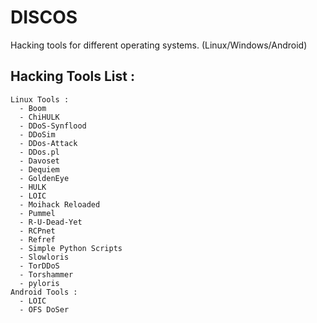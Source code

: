 # DISCOS
Hacking tools for different operating systems. (Linux/Windows/Android)

## Hacking Tools List :
```
Linux Tools : 
  - Boom
  - ChiHULK
  - DDoS-Synflood
  - DDoSim
  - DDos-Attack
  - DDos.pl
  - Davoset
  - Dequiem
  - GoldenEye
  - HULK
  - LOIC
  - Moihack Reloaded
  - Pummel
  - R-U-Dead-Yet
  - RCPnet
  - Refref
  - Simple Python Scripts
  - Slowloris
  - TorDDoS
  - Torshammer
  - pyloris
Android Tools :
  - LOIC 
  - OFS DoSer 
```
